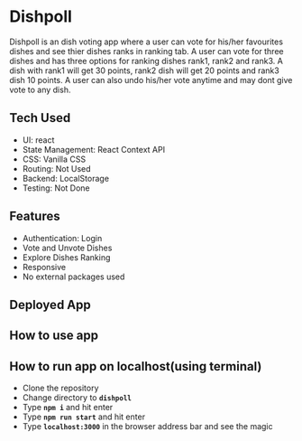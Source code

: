 # Dishpoll

Dishpoll is an dish voting app where a user can vote for his/her favourites dishes and see thier dishes ranks in ranking tab.
A user can vote for three dishes and has three options for ranking dishes rank1, rank2 and rank3. A dish with rank1 will get 30 points, rank2 dish will get 20 points and rank3 dish 10 points. A user can also undo his/her vote anytime and may dont give vote to any dish.

## Tech Used

- UI: react
- State Management: React Context API
- CSS: Vanilla CSS
- Routing: Not Used
- Backend: LocalStorage
- Testing: Not Done

## Features

- Authentication: Login
- Vote and Unvote Dishes
- Explore Dishes Ranking
- Responsive
- No external packages used

## Deployed App

## How to use app

## How to run app on localhost(using terminal)

- Clone the repository
- Change directory to **`dishpoll`**
- Type **`npm i`** and hit enter
- Type **`npm run start`** and hit enter
- Type **`localhost:3000`** in the browser address bar and see the magic
